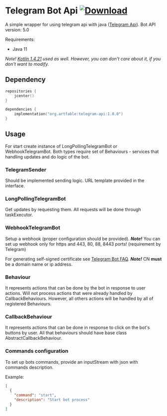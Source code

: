 # Telegram Bot Api [ ![Download](https://api.bintray.com/packages/artfable/telegram-tools/telegram-api/images/download.svg?version=1.0.0) ](https://bintray.com/artfable/telegram-tools/telegram-api/1.0.0/link)
A simple wrapper for using telegram api with java ([Telegram Api](https://core.telegram.org/bots/api)). Bot API version: 5.0

Requirements:
* Java 11

*Note! [Kotlin 1.4.21](http://kotlinlang.org/) used as well. However, you can don't care about it, if you don't want to modify.*

## Dependency

```kotlin
repositories {
    jcenter()
}

dependencies {
    implementation("org.artfable:telegram-api:1.0.0")
}
```

## Usage

For start create instance of LongPollingTelegramBot or WebhookTelegramBot.
Both types require set of Behaviours - services that handling updates and do logic of the bot.

### TelegramSender

Should be implemented sending logic. URL template provided in the interface.  

### LongPollingTelegramBot

Get updates by requesting them. All requests will be done through taskExecutor. 

### WebhookTelegramBot

Setup a webhook (proper configuration should be provided). 
**_Note!_** You can set up webhook only for https and 443, 80, 88, 8443 ports! (requirement by Telegram)
 
For generating self-signed certificate see [Telegram Bot FAQ](https://core.telegram.org/bots/self-signed). 
**_Note!_** CN **must** be a domain name or ip address. 

### Behaviour

It represents actions that can be done by the bot in response to user actions. Will not process actions that were already handled by CallbackBehaviours.
However, all others actions will be handled by all of registered Behaviours. 

### CallbackBehaviour

It represents actions that can be done in response to click on the bot's buttons by user. All that behaviours should have base class AbstractCallbackBehaviour.

### Commands configuration

To set up bots commands, provide an inputStream with json with commands description.

Example:

```json
[
  {
    "command": "start",
    "description": "Start bot process"
  }
]
``` 